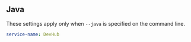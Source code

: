 ## Java

These settings apply only when `--java` is specified on the command line.

```yaml $(java)
service-name: DevHub
```
